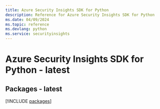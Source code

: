 ```yaml
---
title: Azure Security Insights SDK for Python
description: Reference for Azure Security Insights SDK for Python
ms.date: 04/09/2024
ms.topic: reference
ms.devlang: python
ms.service: securityinsights
---
```

# Azure Security Insights SDK for Python - latest
## Packages - latest
[!INCLUDE [packages](security-insights-index.md)]